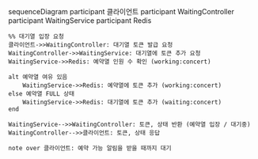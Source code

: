 sequenceDiagram
participant 클라이언트
participant WaitingController
participant WaitingService
participant Redis

    %% 대기열 입장 요청
    클라이언트->>WaitingController: 대기열 토큰 발급 요청 
    WaitingController->>WaitingService: 대기열에 토큰 추가 요청
    WaitingService->>Redis: 예약열 인원 수 확인 (working:concert)

    alt 예약열 여유 있음
        WaitingService->>Redis: 예약열에 토큰 추가 (working:concert)
    else 예약열 FULL 상태
        WaitingService->>Redis: 대기열에 토큰 추가 (waiting:concert)
    end

    WaitingService-->>WaitingController: 토큰, 상태 반환 (예약열 입장 / 대기중)
    WaitingController-->>클라이언트: 토큰, 상태 응답

    note over 클라이언트: 예약 가능 알림을 받을 때까지 대기
